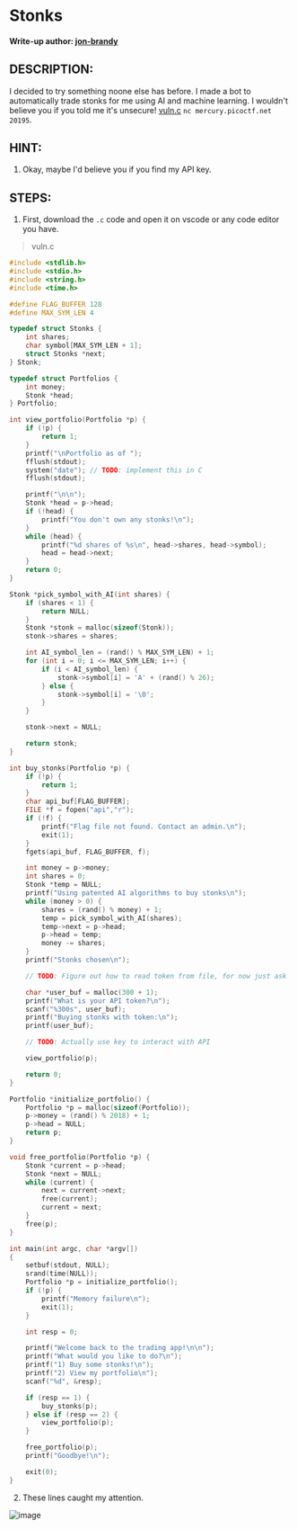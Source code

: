 # Stonks
#### Write-up author: [jon-brandy](https://github.com/jon-brandy)
## DESCRIPTION:
I decided to try something noone else has before. 
I made a bot to automatically trade stonks for me using AI and machine learning. 
I wouldn't believe you if you told me it's unsecure! 
[vuln.c](https://github.com/jon-brandy/CTF-WRITE-UP/blob/9496c9b2a18da32edc5c92eefe0dad8304f27b13/Asset/Stonks/vuln.c) `nc mercury.picoctf.net 20195`.
## HINT:
1. Okay, maybe I'd believe you if you find my API key.
## STEPS:
1. First, download the `.c` code and open it on vscode or any code editor you have.

> vuln.c

```c
#include <stdlib.h>
#include <stdio.h>
#include <string.h>
#include <time.h>

#define FLAG_BUFFER 128
#define MAX_SYM_LEN 4

typedef struct Stonks {
	int shares;
	char symbol[MAX_SYM_LEN + 1];
	struct Stonks *next;
} Stonk;

typedef struct Portfolios {
	int money;
	Stonk *head;
} Portfolio;

int view_portfolio(Portfolio *p) {
	if (!p) {
		return 1;
	}
	printf("\nPortfolio as of ");
	fflush(stdout);
	system("date"); // TODO: implement this in C
	fflush(stdout);

	printf("\n\n");
	Stonk *head = p->head;
	if (!head) {
		printf("You don't own any stonks!\n");
	}
	while (head) {
		printf("%d shares of %s\n", head->shares, head->symbol);
		head = head->next;
	}
	return 0;
}

Stonk *pick_symbol_with_AI(int shares) {
	if (shares < 1) {
		return NULL;
	}
	Stonk *stonk = malloc(sizeof(Stonk));
	stonk->shares = shares;

	int AI_symbol_len = (rand() % MAX_SYM_LEN) + 1;
	for (int i = 0; i <= MAX_SYM_LEN; i++) {
		if (i < AI_symbol_len) {
			stonk->symbol[i] = 'A' + (rand() % 26);
		} else {
			stonk->symbol[i] = '\0';
		}
	}

	stonk->next = NULL;

	return stonk;
}

int buy_stonks(Portfolio *p) {
	if (!p) {
		return 1;
	}
	char api_buf[FLAG_BUFFER];
	FILE *f = fopen("api","r");
	if (!f) {
		printf("Flag file not found. Contact an admin.\n");
		exit(1);
	}
	fgets(api_buf, FLAG_BUFFER, f);

	int money = p->money;
	int shares = 0;
	Stonk *temp = NULL;
	printf("Using patented AI algorithms to buy stonks\n");
	while (money > 0) {
		shares = (rand() % money) + 1;
		temp = pick_symbol_with_AI(shares);
		temp->next = p->head;
		p->head = temp;
		money -= shares;
	}
	printf("Stonks chosen\n");

	// TODO: Figure out how to read token from file, for now just ask

	char *user_buf = malloc(300 + 1);
	printf("What is your API token?\n");
	scanf("%300s", user_buf);
	printf("Buying stonks with token:\n");
	printf(user_buf);

	// TODO: Actually use key to interact with API

	view_portfolio(p);

	return 0;
}

Portfolio *initialize_portfolio() {
	Portfolio *p = malloc(sizeof(Portfolio));
	p->money = (rand() % 2018) + 1;
	p->head = NULL;
	return p;
}

void free_portfolio(Portfolio *p) {
	Stonk *current = p->head;
	Stonk *next = NULL;
	while (current) {
		next = current->next;
		free(current);
		current = next;
	}
	free(p);
}

int main(int argc, char *argv[])
{
	setbuf(stdout, NULL);
	srand(time(NULL));
	Portfolio *p = initialize_portfolio();
	if (!p) {
		printf("Memory failure\n");
		exit(1);
	}

	int resp = 0;

	printf("Welcome back to the trading app!\n\n");
	printf("What would you like to do?\n");
	printf("1) Buy some stonks!\n");
	printf("2) View my portfolio\n");
	scanf("%d", &resp);

	if (resp == 1) {
		buy_stonks(p);
	} else if (resp == 2) {
		view_portfolio(p);
	}

	free_portfolio(p);
	printf("Goodbye!\n");

	exit(0);
}

```

2. These lines caught my attention.

![image](https://user-images.githubusercontent.com/70703371/180940267-f84403c5-5c59-4f15-9731-8c0e51048347.png)

